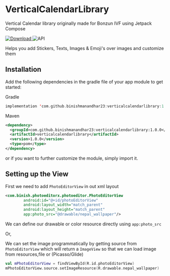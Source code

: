 # VerticalCalendarLibrary
Vertical Calendar library originally made for Bonzun IVF using Jetpack Compose

[ ![Download](https://api.bintray.com/packages/binishmanandhar23/PhotoEditorX/com.binish.photoeditorx/images/download.svg?version=1.0.5) ](https://bintray.com/binishmanandhar23/PhotoEditorX/com.binish.photoeditorx/1.0.5/link) ![API](https://img.shields.io/badge/API-21%2B-brightgreen.svg)

Helps you add Stickers, Texts, Images & Emoji's over images and customize them

## Installation

Add the following dependencies in the gradle file of your app module to get started:  

Gradle
```kotlin
implementation 'com.github.binishmanandhar23:verticalcalendarlibrary:1.0.0'
```
Maven
```xml
<dependency>
  <groupId>com.github.binishmanandhar23:verticalcalendarlibrary:1.0.0</groupId>
  <artifactId>verticalcalendarlibrary</artifactId>
  <version>1.0.0</version>
  <type>pom</type>
</dependency>
```

or if you want to further customize the module, simply import it.

## Setting up the View
First we need to add `PhotoEditorView` in out xml layout

```xml
<com.binish.photoeditorx.photoeditor.PhotoEditorView
        android:id="@+id/photoEditorView"
        android:layout_width="match_parent"
        android:layout_height="match_parent"
        app:photo_src="@drawable/nepal_wallpaper"/>
```

We can define our drawable or color resource directly using `app:photo_src`

Or,

We can set the image programmatically by getting source from `PhotoEditorView` which will return a `ImageView` so that we can load image from resources,file or (Picasso/Glide)


```kotlin
val mPhotoEditorView = findViewById(R.id.photoEditorView)
mPhotoEditorView.source.setImageResource(R.drawable.nepal_wallpaper)
```

